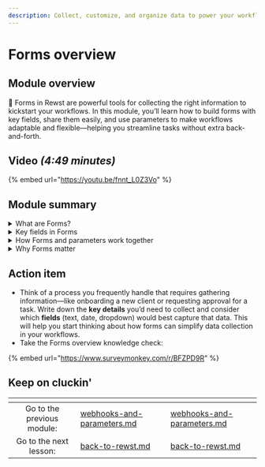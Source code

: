 ```yaml
---
description: Collect, customize, and organize data to power your workflows.
---
```


# Forms overview

## Module overview

:egg: Forms in Rewst are powerful tools for collecting the right information to kickstart your workflows. In this module, you’ll learn how to build forms with key fields, share them easily, and use parameters to make workflows adaptable and flexible—helping you streamline tasks without extra back-and-forth.

## Video _(4:49 minutes)_

{% embed url="https://youtu.be/fnnt_L0Z3Vo" %}

## Module summary

<details>

<summary>What are Forms?</summary>

Forms collect the information your workflows need to start. Instead of gathering details manually, forms streamline data collection, like capturing a new employee’s name, department, and start date in one step.

</details>

<details>

<summary>Key fields in Forms</summary>

Forms use different types of **fields** to collect data:

* **Text fields** for names or notes.
* **Date fields** for deadlines.
* **Dropdowns** for set options.

Using the right fields ensures your workflows receive clean, organized data.

</details>

<details>

<summary>How Forms and parameters work together</summary>

Forms collect core information, while parameters customize workflows based on that data. For example, a form might gather a customer’s details, and a parameter like ReminderDate allows you to set a specific follow-up date on the fly.

</details>

<details>

<summary>Why Forms matter</summary>

Forms kick off workflows with the right data, reducing delays and back-and-forth. Paired with parameters, they make workflows adaptable and reusable across different scenarios.

</details>

## Action item

* Think of a process you frequently handle that requires gathering information—like onboarding a new client or requesting approval for a task. Write down the **key details** you’d need to collect and consider which **fields** (text, date, dropdown) would best capture that data. This will help you start thinking about how forms can simplify data collection in your workflows.
* Take the Forms overview knowledge check:&#x20;

{% embed url="https://www.surveymonkey.com/r/BFZPD9R" %}

## Keep on cluckin'

<table data-card-size="large" data-column-title-hidden data-view="cards" data-full-width="false"><thead><tr><th align="center"></th><th data-type="content-ref"></th><th data-hidden data-card-target data-type="content-ref"></th></tr></thead><tbody><tr><td align="center">Go to the previous module: </td><td><a href="webhooks-and-parameters.md">webhooks-and-parameters.md</a></td><td><a href="webhooks-and-parameters.md">webhooks-and-parameters.md</a></td></tr><tr><td align="center">Go to the next lesson:</td><td><a href="../back-to-rewst.md">back-to-rewst.md</a></td><td><a href="../back-to-rewst.md">back-to-rewst.md</a></td></tr></tbody></table>
